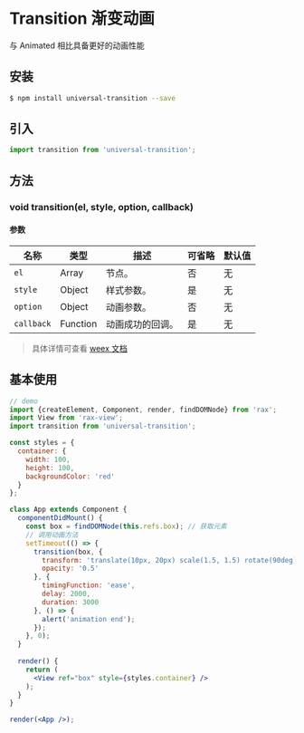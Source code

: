 # Transition 渐变动画

与 Animated 相比具备更好的动画性能

## 安装

```bash
$ npm install universal-transition --save
```

## 引入

```jsx
import transition from 'universal-transition';
```

## 方法

### void transition(el, style, option, callback)

#### 参数

| 名称         | 类型       | 描述       | 可省略  | 默认值  |
| ---------- | -------- | -------- | ---- | ---- |
| `el`       | Array    | 节点。      | 否    | 无    |
| `style`    | Object   | 样式参数。    | 是    | 无    |
| `option`   | Object   | 动画参数。    | 否    | 无    |
| `callback` | Function | 动画成功的回调。 | 是    | 无    |

> 具体详情可查看 [weex 文档](https://weex-project.io/cn/references/modules/animation.html)


## 基本使用

```jsx
// demo
import {createElement, Component, render, findDOMNode} from 'rax';
import View from 'rax-view';
import transition from 'universal-transition';

const styles = {
  container: {
    width: 100,
    height: 100,
    backgroundColor: 'red'
  }
};

class App extends Component {
  componentDidMount() {
    const box = findDOMNode(this.refs.box); // 获取元素
    // 调用动画方法
    setTimeout(() => {
      transition(box, {
        transform: 'translate(10px, 20px) scale(1.5, 1.5) rotate(90deg)',
        opacity: '0.5'
      }, {
        timingFunction: 'ease',
        delay: 2000,
        duration: 3000
      }, () => {
        alert('animation end');
      });
    }, 0);
  }
  
  render() {
    return (
      <View ref="box" style={styles.container} />
    );
  }
}

render(<App />);
```


